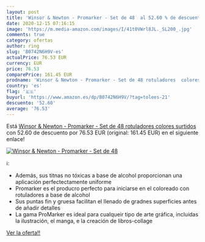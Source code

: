 ```yaml
---
layout: post
title: 'Winsor & Newton - Promarker - Set de 48  al 52.60 % de descuento'
date: 2020-12-15 07:16:15
image: 'https://m.media-amazon.com/images/I/41t0VWrl8JL._SL200_.jpg'
comments: true
category: ofertas
author: ring
slug: 'B0742N6H9V-es'
actualPrice: 76.53 EUR
currency: EUR
price: 76.53
comparePrice: 161.45 EUR
prodname: 'Winsor & Newton - Promarker - Set de 48 rotuladores  colores surtidos'
country: 'es'
flag: '🇪🇸'
buyurl: 'https://www.amazon.es/dp/B0742N6H9V/?tag=tolees-21'
descuento: '52.60'
average: '76.53'
---
```


Está [Winsor & Newton - Promarker - Set de 48 rotuladores  colores surtidos](https://www.amazon.es/dp/B0742N6H9V/?tag=tolees-21) con 52.60 de descuento por 76.53 EUR (original: 161.45 EUR) en el siguiente enlace!

[![Winsor & Newton - Promarker - Set de 48 ](https://m.media-amazon.com/images/I/41t0VWrl8JL._SL200_.jpg)](https://www.amazon.es/dp/B0742N6H9V/?tag=tolees-21)

ℹ️:

- Además, sus titnas no tóxicas a base de alcohol proporcionan una aplicación perfectectamente uniforme
- Promarker es el producro perfecto para iniciarse en el coloreado con rotuladores a base de alcohol
- Sus puntas fin y gruesa facilitan el llenado de gradnes superficies antes de añadir detalles
- La gama ProMarker es ideal para cualqueir tipo de arte gráfica, incluidas la ilustración, el manga, e la creación de libros-collage

[Ver la oferta!!](https://www.amazon.es/dp/B0742N6H9V/?tag=tolees-21)

